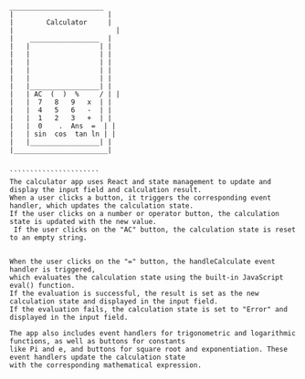 
```````````````````````

_______________________
|                       |
|        Calculator     |
|                         |
|    _________________  |
|   |                 | |
|   |                 | |
|   |                 | |
|   |                 | |
|   |                 | |
|   |_________________| |
|   | AC  (  )  %     / | |
|   |  7   8   9   x  | |
|   |  4   5   6   -  | |
|   |  1   2   3   +  | |
|   |  0    .  Ans  =  | |
|   | sin  cos  tan ln | |
|   |_________________| |
|_______________________|


``````````````````````
The calculator app uses React and state management to update and display the input field and calculation result.
When a user clicks a button, it triggers the corresponding event handler, which updates the calculation state. 
If the user clicks on a number or operator button, the calculation state is updated with the new value.
 If the user clicks on the "AC" button, the calculation state is reset to an empty string.


When the user clicks on the "=" button, the handleCalculate event handler is triggered, 
which evaluates the calculation state using the built-in JavaScript eval() function.
If the evaluation is successful, the result is set as the new calculation state and displayed in the input field.
If the evaluation fails, the calculation state is set to "Error" and displayed in the input field.

The app also includes event handlers for trigonometric and logarithmic functions, as well as buttons for constants
like Pi and e, and buttons for square root and exponentiation. These event handlers update the calculation state 
with the corresponding mathematical expression.


